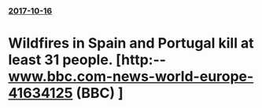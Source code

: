 ### [2017-10-16](/news/2017/10/16/index.md)

# Wildfires in Spain and Portugal kill at least 31 people. [http:--www.bbc.com-news-world-europe-41634125 (BBC) ]



